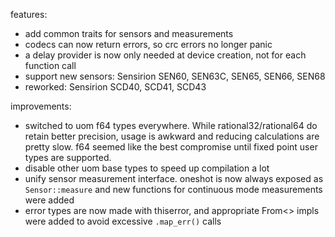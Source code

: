 features:
- add common traits for sensors and measurements
- codecs can now return errors, so crc errors no longer panic
- a delay provider is now only needed at device creation, not for each function call
- support new sensors: Sensirion SEN60, SEN63C, SEN65, SEN66, SEN68
- reworked: Sensirion SCD40, SCD41, SCD43

improvements:
- switched to uom f64 types everywhere. While rational32/rational64 do retain
  better precision, usage is awkward and reducing calculations are pretty slow.
  f64 seemed like the best compromise until fixed point user types are supported.
- disable other uom base types to speed up compilation a lot
- unify sensor measurement interface. oneshot is now always exposed as `Sensor::measure` and new functions for continuous mode measurements were added
- error types are now made with thiserror, and appropriate From<> impls were added to avoid excessive `.map_err()` calls
